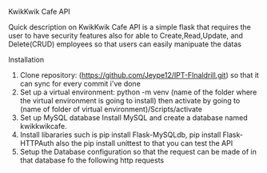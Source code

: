 KwikKwik Cafe API

Quick description on KwikKwik Cafe API is a simple flask that requires the user to have security features also for able to Create,Read,Update, and Delete(CRUD) employees
so that users can easily manipuate the datas

Installation

1. Clone repository: (https://github.com/Jeype12/IPT-FInaldrill.git) so that it can sync for every commit i've done
2. Set up a virtual environment: python -m venv (name of the folder where the virtual environment is going to install) then activate by going to (name of folder of virtual environment)/Scripts/activate
3. Set up MySQL database Install MySQL and create a database named kwikkwikcafe.
4. Install libararies such is pip install Flask-MySQLdb, pip install Flask-HTTPAuth also the pip install unittest to that you can test the API
5. Setup the Database configuration so that the request can be made of in that database fo the following http requests
